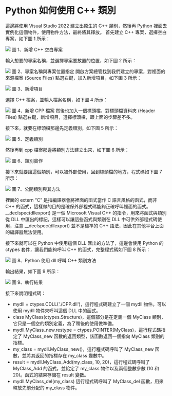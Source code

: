 # Python 如何使用 C++ 類別
這邊將使用 Visual Studio 2022 建立出原生的 C++ 類別，然後再 Python 裡面去實例化這個物件，使用物件方法，最終將其釋放。
首先建立 C++ 專案，選擇空白專案，如下圖 1 所示：

![](images/image1.png)
圖 1、新增 C++ 空白專案

輸入想要的專案名稱，並選擇專案要放置的位置，如下圖 2 所示：

![](images/image2.png)
圖 2、專案名稱與專案位置指定
開啟方案總管找到我們建立的專案，對裡面的來源檔案 (Source Files) 點選右鍵，加入新增項目，如下圖 3 所示：

![](images/image3.png)
圖 3、新增項目

選擇 C++ 檔案，並輸入檔案名稱，如下圖 4 所示：

![](images/image4.png)
圖 4、新增 CPP 檔案
然後也加入一個標頭檔，對標頭檔資料夾 (Header Files) 點選右鍵，新增項目，選擇標頭檔，跟上面的步驟差不多。

接下來，就要在標頭檔那邊先定義類別，如下圖 5 所示：

![](images/image5.png)
圖 5、定義類別

然後再到 cpp 檔案那邊將類別方法建立出來，如下圖 6 所示：

![](images/image6.png)
圖 6、類別實作

接下來就要讓這個類別，可以被外部使用，回到標頭檔的地方，程式碼如下圖 7 所示：

![](images/image7.png)
圖 7、公開類別與其方法

裡面的 extern “C” 是指編譯器會將裡面的函式當作 C 語言風格的函式，而非 C++ 的函式，這樣做的目的是確保外部程式碼能夠正確呼叫裡面的函式。
__declspec(dllexport) 是一個 Microsoft Visual C++ 的指令，用來將函式與類別從 DLL 中匯出的標記，這樣可以讓這些函式與類別在 DLL 中可供外部程式碼使用，注意 __declspec(dllexport) 並不是標準的 C++ 語法，因此在其他平台上面的編譯器無法使用。

接下來就可以在  Python 中使用這個 DLL 匯出的方法了，這邊會使用 Python 的 ctypes 套件，讓我們能夠呼叫 C++ 的函式，完整程式碼如下圖 8 所示：

![](images/image8.png)
圖 8、Python 使用 dll 呼叫 C++ 類別方法

輸出結果，如下圖 9 所示：

![](images/image9.png)
圖 9、執行結果

接下來說明程式碼：
-	mydll = ctypes.CDLL('./CPP.dll')，這行程式碼建立了一個 mydll 物件。可以使用 mydll 物件來呼叫這個 DLL 中的函式。
-	class MyClass(ctypes.Structure)，這個部分是在定義一個 MyClass 類別，它只是一個空的類別定義，為了稍後的使用做準備。
-	mydll.MyClass_new.restype = ctypes.POINTER(MyClass)，這行程式碼指定了 MyClass_new 函數的返回類型，該函數返回一個指向 MyClass 類別的指標。
-	my_class = mydll.MyClass_new()，這行程式碼呼叫了 MyClass_new 函數，並將其返回的指標存在 my_class 變數中。
-	result = mydll.MyClass_Add(my_class, 10, 20)，這行程式碼呼叫了 MyClass_Add 的函式，並給定了 my_class 物件以及兩個整數參數 (10 和 20)。函式的結果存儲在 result 變數。
-	mydll.MyClass_del(my_class) 這行程式碼呼叫了 MyClass_del 函數，用來釋放先前分配的 my_class 物件。
